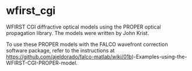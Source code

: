 # wfirst_cgi
WFIRST CGI diffractive optical models using the PROPER optical propagation library. The models were written by John Krist.

To use these PROPER models with the FALCO wavefront correction software package, refer to the instructions at https://github.com/ajeldorado/falco-matlab/wiki/01b)-Examples-using-the-WFIRST-CGI-PROPER-model.
